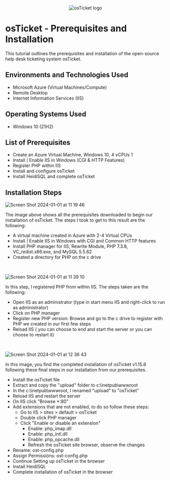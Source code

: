 
<p align="center">
<img src="https://i.imgur.com/Clzj7Xs.png" alt="osTicket logo"/>
</p>

<h1>osTicket - Prerequisites and Installation</h1>
This tutorial outlines the prerequisites and installation of the open-source help desk ticketing system osTicket.<br />

<h2>Environments and Technologies Used</h2>

- Microsoft Azure (Virtual Machines/Compute)
- Remote Desktop
- Internet Information Services (IIS)

<h2>Operating Systems Used </h2>

- Windows 10</b> (21H2)

<h2>List of Prerequisites</h2>

- Create an Azure Virtual Machine, Windows 10, 4 vCPUs 1
- Install | Enable IIS in Windows (CGI & HTTP Features)
- Register PHP within IIS
- Install and configure osTicket
- Install HeidiSQL and complete osTicket 
  
<h2>Installation Steps</h2>

![Screen Shot 2024-01-01 at 11 19 46](https://github.com/TheTechPrince/osticket-prereqs/assets/128175325/faeca376-3699-4eb8-9bdf-f6ecf77b0ad7)

</p>
<p>
The image above shows all the prerequisites downloaded to begin our installation of osTicket.  The steps I took to get to this result are the following:
  
 - A virtual machine created in Azure with 2-4 Virtual CPUs
 - Install | Enable IIS in Windows with CGI and Common HTTP features
 - Install PHP manager for IIS, Rewrite Module, PHP 7.3.8, VC_redist.x86.exe, and MySQL 5.5.62
 - Created a directory for PHP on the c drive
  
</p>
<br />

<p>

![Screen Shot 2024-01-01 at 11 39 10](https://github.com/TheTechPrince/osticket-prereqs/assets/128175325/aebd97b2-c691-4b31-9010-db97365c2689)

</p>
<p>
In this step, I registered PHP from within IIS. The steps taken are the following:

  - Open IIS as an administrator (type in start menu IIS and right-click to run as administrator)
  - Click on PHP manager
  - Register new PHP version: Browse and go to the c drive to register with PHP we created in our first few steps
  - Reload IIS ( you can choose to end and start the server or you can choose to restart it)
</p>
<br />

<p>

![Screen Shot 2024-01-01 at 12 36 43](https://github.com/TheTechPrince/osticket-prereqs/assets/128175325/caae189e-1d45-4099-a293-9808ef8dfbda)

</p>
<p>
In this image, you find the completed installation of osTicket v1.15.8 following these final steps in our installation from our prerequisites. 
  
  - Install the osTicket file
  - Extract and copy the "upload" folder to c:\inetpub\wwwroot
  - In the c:\inetpub\wwwroot, I renamed "upload" to "osTicket"
  - Reload IIS and restart the server 
  - On IIS click "Browse *:80"
  - Add extensions that are not enabled, to do so follow these steps:
      - Go to IIS > sites > default > osTicket
      - Double click PHP manager
      - Click "Enable or disable an extension"
          - Enable: php_imap.dll
          - Enable: php_intl.dll
          - Enable: php_opcache.dll
          - Refresh the osTicket site browser, observe the changes
  - Rename: ost-config.php
  - Assign Permissions: ost-config.php
  - Continue Setting up osTicket in the browser
  - Install HeidiSQL
  - Complete installation of osTicket in the browser
 
</p>
<br />
